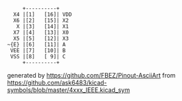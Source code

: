 

	     +----------+
	  X4 |[1]   [16]| VDD
	  X6 |[2]   [15]| X2
	   X |[3]   [14]| X1
	  X7 |[4]   [13]| X0
	  X5 |[5]   [12]| X3
	~{E} |[6]   [11]| A
	 VEE |[7]   [10]| B
	 VSS |[8]   [ 9]| C
	     +----------+


generated by https://github.com/FBEZ/Pinout-AsciiArt from https://github.com/ask6483/kicad-symbols/blob/master/4xxx_IEEE.kicad_sym